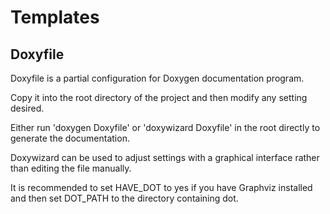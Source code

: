 # Templates

## Doxyfile

Doxyfile is a partial configuration for Doxygen documentation program.

Copy it into the root directory of the project and then modify any setting desired.

Either run 'doxygen Doxyfile' or 'doxywizard Doxyfile' in the root directly to generate the documentation.

Doxywizard can be used to adjust settings with a graphical interface rather than editing the file manually.

It is recommended to set HAVE_DOT to yes if you have Graphviz installed and then set DOT_PATH to the directory containing dot.
